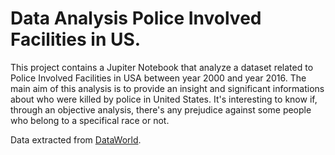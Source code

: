 # Data Analysis Police Involved Facilities in US.
This project contains a Jupiter Notebook that analyze a dataset related to Police Involved Facilities in USA between year 2000 and year 2016. 
 The main aim of this analysis is to provide an insight and significant informations about who were killed by police in United States. 
 It's interesting to know if, through an objective analysis, there's any prejudice against some people who belong to a specifical race or not. 
 
 Data extracted from [DataWorld](https://data.world/awram/us-police-involved-fatalities). 
 
